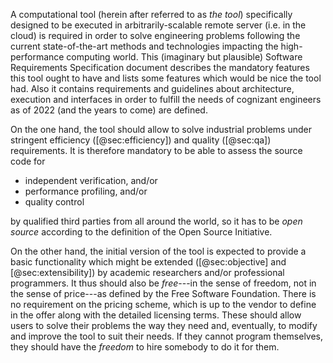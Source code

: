 
A computational tool (herein after referred to as _the tool_) specifically designed to be executed in arbitrarily-scalable remote server (i.e. in the cloud) is required in order to solve engineering problems following the current state-of-the-art methods and technologies impacting the high-performance computing world.
This (imaginary but plausible) Software Requirements Specification document describes the mandatory features this tool ought to have and lists some features which would be nice the tool had.
Also it contains requirements and guidelines about architecture, execution and interfaces in order to fulfill the needs of cognizant engineers as of 2022 (and the years to come) are defined. 

On the one hand, the tool should allow to solve industrial problems under stringent efficiency ([@sec:efficiency]) and quality ([@sec:qa]) requirements. It is therefore mandatory to be able to assess the source code for

 * independent verification, and/or
 * performance profiling, and/or
 * quality control
 
by qualified third parties from all around the world, so it has to be _open source_ according to the definition of the Open Source Initiative.

On the other hand, the initial version of the tool is expected to provide a basic functionality which might be extended ([@sec:objective] and [@sec:extensibility]) by academic researchers and/or professional programmers. It thus should also be _free_---in the sense of freedom, not in the sense of price---as defined by the Free Software Foundation. There is no requirement on the pricing scheme, which is up to the vendor to define in the offer along with the detailed licensing terms. These should allow users to solve their problems the way they need and, eventually, to modify and improve the tool to suit their needs. If they cannot program themselves, they should have the _freedom_ to hire somebody to do it for them.
